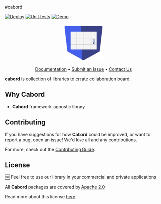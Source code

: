 #cabord

[![Deploy](https://github.com/Tinkoff/angular-open-source-starter/actions/workflows/deploy.yml/badge.svg)](https://github.com/Tinkoff/angular-open-source-starter/actions/workflows/deploy.yml)
[![Unit tests](https://github.com/Tinkoff/angular-open-source-starter/actions/workflows/test.yml/badge.svg)](https://github.com/Tinkoff/angular-open-source-starter/actions/workflows/test.yml)
[![Demo](https://img.shields.io/badge/demo-website-green)](https://anteaterkit.github.io/cabord/)

<p align="center">
    <img src="projects/demo/src/assets/icons/cabord.svg" alt="cabord logo" height="120px">
</p>

<p align="center">
    <a href="https://github.com/AnteaterKit/cabord">Documentation</a> •
    <a href="https://github.com/AnteaterKit/cabord/issues">Submit an Issue</a> •
    <a href="https://t.me/front_ui_ux">Contact Us</a>
</p>

**cabord** is collection of libraries to create collaboration board.

## Why Cabord

- **Cabord** framework-agnostic library 
## Contributing

If you have suggestions for how **Cabord** could be improved, or want to report a bug, open an issue! We'd love all and
any contributions.

For more, check out the [Contributing Guide](CONTRIBUTING.md).

## License

🆓 Feel free to use our library in your commercial and private applications

All **Cabord** packages are covered by [Apache 2.0](/LICENSE)

Read more about this license [here](https://choosealicense.com/licenses/apache-2.0/)
